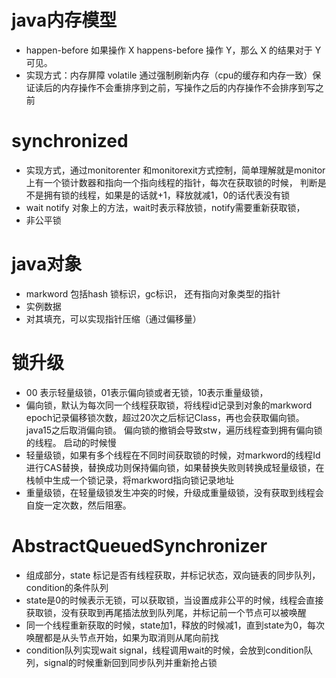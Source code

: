 # java内存模型
- happen-before 如果操作 X happens-before 操作 Y，那么 X 的结果对于 Y 可见。
- 实现方式：内存屏障  volatile 通过强制刷新内存（cpu的缓存和内存一致）保证读后的内存操作不会重排序到之前，写操作之后的内存操作不会排序到写之前

# synchronized
- 实现方式，通过monitorenter 和monitorexit方式控制，简单理解就是monitor上有一个锁计数器和指向一个指向线程的指针，每次在获取锁的时候，
判断是不是拥有锁的线程，如果是的话就+1，释放就减1，0的话代表没有锁
- wait notify 对象上的方法，wait时表示释放锁，notify需要重新获取锁，
- 非公平锁

# java对象
- markword 包括hash 锁标识，gc标识， 还有指向对象类型的指针
- 实例数据
- 对其填充，可以实现指针压缩（通过偏移量）

# 锁升级
- 00 表示轻量级锁，01表示偏向锁或者无锁，10表示重量级锁，
- 偏向锁，默认为每次同一个线程获取锁，将线程id记录到对象的markword epoch记录偏移锁次数，超过20次之后标记Class，再也会获取偏向锁。java15之后取消偏向锁。
偏向锁的撤销会导致stw，遍历线程查到拥有偏向锁的线程。 启动的时候慢
- 轻量级锁，如果有多个线程在不同时间获取锁的时候，对markword的线程Id进行CAS替换，替换成功则保持偏向锁，如果替换失败则转换成轻量级锁，在栈帧中生成一个锁记录，将markword指向锁记录地址
- 重量级锁，在轻量级锁发生冲突的时候，升级成重量级锁，没有获取到线程会自旋一定次数，然后阻塞。

# AbstractQueuedSynchronizer
- 组成部分，state 标记是否有线程获取，并标记状态，双向链表的同步队列，condition的条件队列
- state是0的时候表示无锁，可以获取锁，当设置成非公平的时候，线程会直接获取锁，没有获取到再尾插法放到队列尾，并标记前一个节点可以被唤醒
- 同一个线程重新获取的时候，state加1，释放的时候减1，直到state为0，每次唤醒都是从头节点开始，如果为取消则从尾向前找
- condition队列实现wait signal，线程调用wait的时候，会放到condition队列，signal的时候重新回到同步队列并重新抢占锁
